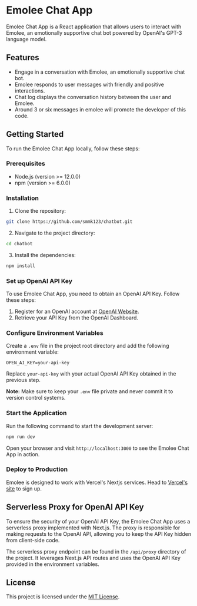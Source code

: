 
# Emolee Chat App

Emolee Chat App is a React application that allows users to interact with Emolee, an emotionally supportive chat bot powered by OpenAI's GPT-3 language model.

## Features

- Engage in a conversation with Emolee, an emotionally supportive chat bot.
- Emolee responds to user messages with friendly and positive interactions.
- Chat log displays the conversation history between the user and Emolee.
- Around 3 or six messages in emolee will promote the developer of this code.

## Getting Started

To run the Emolee Chat App locally, follow these steps:

### Prerequisites

- Node.js (version >= 12.0.0)
- npm (version >= 6.0.0)

### Installation

1. Clone the repository:

```bash
git clone https://github.com/smmk123/chatbot.git
```

2. Navigate to the project directory:

```bash
cd chatbot
```

3. Install the dependencies:

```bash
npm install
```

### Set up OpenAI API Key

To use Emolee Chat App, you need to obtain an OpenAI API Key. Follow these steps:

1. Register for an OpenAI account at [OpenAI Website](https://openai.com/).
2. Retrieve your API Key from the OpenAI Dashboard.

### Configure Environment Variables

Create a `.env` file in the project root directory and add the following environment variable:

```
OPEN_AI_KEY=your-api-key
```

Replace `your-api-key` with your actual OpenAI API Key obtained in the previous step.

**Note:** Make sure to keep your `.env` file private and never commit it to version control systems.

### Start the Application

Run the following command to start the development server:

```bash
npm run dev
```

Open your browser and visit `http://localhost:3000` to see the Emolee Chat App in action.

### Deploy to Production

Emolee is designed to work with Vercel's Nextjs services. Head to [Vercel's site](https://vercel.com/) to sign up.

## Serverless Proxy for OpenAI API Key

To ensure the security of your OpenAI API Key, the Emolee Chat App uses a serverless proxy implemented with Next.js. The proxy is responsible for making requests to the OpenAI API, allowing you to keep the API Key hidden from client-side code.

The serverless proxy endpoint can be found in the `/api/proxy` directory of the project. It leverages Next.js API routes and uses the OpenAI API Key provided in the environment variables.

## License

This project is licensed under the [MIT License](LICENSE).
